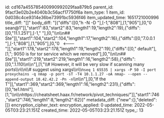 id: cd167a455785400990992029faa879b5
parent_id: 9facf3e02b2e4040b3c56acf17750f6a
item_type: 1
item_id: 0d038c4ce9314e36be73991bc5936f46
item_updated_time: 1651721000996
title_diff: "[]"
body_diff: "[{\"diffs\":[[0,\"h -N -D \"],[-1,\"808\"],[1,\"905\"],[0,\"0 sean@1\"]],\"start1\":83,\"start2\":83,\"length1\":19,\"length2\":19},{\"diffs\":[[0,\"11.1.251\"],[-1,\" \"],[0,\"\\\n\\\n## Ste\"]],\"start1\":104,\"start2\":104,\"length1\":17,\"length2\":16},{\"diffs\":[[0,\"7.0.0.1 \"],[-1,\"808\"],[1,\"905\"],[0,\"0   <---\"]],\"start1\":178,\"start2\":178,\"length1\":19,\"length2\":19},{\"diffs\":[[0,\" default\"],[1,\"; 9050 is for tor service which we removed\"],[0,\"\\\n\\\n## Ste\"]],\"start1\":219,\"start2\":219,\"length1\":16,\"length2\":58},{\"diffs\":[[0,\".1.110\\\n\\\n\"],[1,\"\\\\# However, it will be very slow if scanning many ports\\\n\\\n\\\\# suggest using xargs\\\n\\\n`seq 1 65535 | xargs -P 50 -I port proxychains -q nmap -p port -sT -T4 10.1.1.27 -oA nmap- --open --append-output 10.42.42.2 -Pn -n`\\\n\\\n\"],[0,\"If the T\"]],\"start1\":369,\"start2\":369,\"length1\":16,\"length2\":231},{\"diffs\":[[0,\"te1.html\"],[1,\"\\\n\\\nhttps://cheatsheet.haax.fr/network/pivot_techniques/\"]],\"start1\":746,\"start2\":746,\"length1\":8,\"length2\":62}]"
metadata_diff: {"new":{},"deleted":[]}
encryption_cipher_text: 
encryption_applied: 0
updated_time: 2022-05-05T03:23:21.151Z
created_time: 2022-05-05T03:23:21.151Z
type_: 13